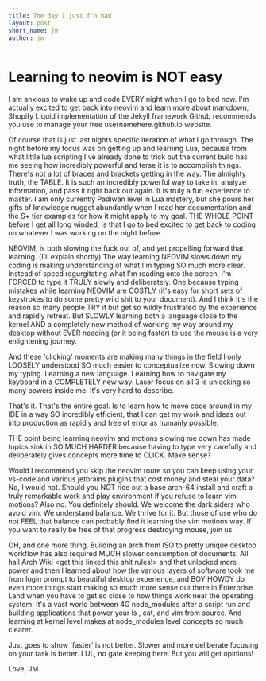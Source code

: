 ```yaml
---
title: The day I just f'n had
layout: post
short_name: jm
author: jm
---
```


# Learning to neovim is NOT easy

I am anxious to wake up and code EVERY night when I go to bed now. I'm actually excited to get back into neovim and learn more about markdown, Shopify Liquid implementation of the Jekyll framework Github recommends you use to manage your free usernamehere.github.io website.

Of course that is just last nights specific iteration of what I go through. The night before my focus was on getting up and learning Lua, because from what little lua scripting I've already done to trick out the current build has me seeing how incredibly powerful and terse it is to accomplish things. There's not a lot of braces and brackets getting in the way. The almighty truth, the TABLE. It is such an incredibly powerful way to take in, analyze information, and pass it right back out again. It is truly a fun experience to master. I am only currently Padiwan level in Lua mastery, but she pours her gifts of knowledge nugget abundantly when I read her documentation and the S+ tier examples for how it might apply to my goal. THE WHOLE POINT before I get all long winded, is that I go to bed excited to get back to coding on whatever I was working on the night before.

NEOVIM, is both slowing the fuck out of, and yet propelling forward that learning. (I'll explain shortly) The way learning NEOVIM slows down my coding is making understanding of what I'm typing SO much more clear. Instead of speed regurgitating what I'm reading onto the screen, I'm FORCED to type it TRULY slowly and deliberately. One because typing mistakes while learning NEOVIM are COSTLY (it's easy for short sets of keystrokes to do some pretty wild shit to your document). And I think it's the reason so many people TRY it but get so wildly frustrated by the experience and rapidly retreat. But SLOWLY learning both a language close to the kernel AND a completely new method of working my way around my desktop without EVER needing (or it being faster) to use the mouse is a very enlightening journey.

And these 'clicking' moments are making many things in the field I only LOOSELY understood SO much easier to conceptualize now. Slowing down my typing. Learning a new language. Learning how to navigate my keyboard in a COMPLETELY new way. Laser focus on all 3 is unlocking so many powers inside me. It's very hard to describe.

That's it. That's the entire goal. Is to learn how to move code around in my IDE in a way SO incredibly efficient, that I can get my work and ideas out into production as rapidly and free of error as humanly possible.

THE point being learning neovim and motions slowing me down has made topics sink in SO MUCH HARDER because having to type very carefully and deliberately gives concepts more time to CLICK. Make sense?

Would I recommend you skip the neovim route so you can keep using your vs-code and various jetbrains plugins that cost money and steal your data? No, I would not. Should you NOT rice out a base arch-64 install and craft a truly remarkable work and play environment if you refuse to learn vim motions? Also no. You definitely should. We welcome the dark siders who avoid vim. We understand balance. We thrive for it. But those of use who do not FEEL that balance can probably find it learning the vim motions way. If you want to really be free of that progress destroying mouse, join us.

OH, and one more thing. Building an arch from ISO to pretty unique desktop workflow has also required MUCH slower consumption of documents. All hail Arch Wiki <get this linked this shit rules!> and that unlocked more power and then I learned about how the various layers of software took me from login prompt to beautiful desktop experience, and BOY HOWDY do even more things start making so much more sense out there in Enterprise Land when you have to get so close to how things work near the operating system. It's a vast world between 4G node_modules after a script run and building applications that power your ls , cat, and vim from source. And learning at kernel level makes at node_modules level concepts so much clearer.

Just goes to show 'faster' is not better. Slower and more deliberate focusing on your task is better.
LUL, no gate keeping here. But you will get opinions!

Love, JM
